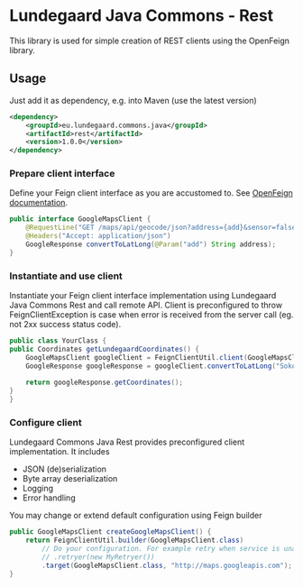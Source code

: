 # Lundegaard Java Commons - Rest

This library is used for simple creation of REST clients using the OpenFeign library. 

## Usage

Just add it as dependency, e.g. into Maven (use the latest version)

```xml
<dependency>
    <groupId>eu.lundegaard.commons.java</groupId>
    <artifactId>rest</artifactId>
    <version>1.0.0</version>
</dependency>
``` 

### Prepare client interface
Define your Feign client interface as you are accustomed to. See [OpenFeign documentation](https://github.com/OpenFeign/feign).
 
```java
public interface GoogleMapsClient {
    @RequestLine("GET /maps/api/geocode/json?address={add}&sensor=false")
    @Headers("Accept: application/json")
    GoogleResponse convertToLatLong(@Param("add") String address);
}
``` 

### Instantiate and use client
Instantiate your Feign client interface implementation using Lundegaard Java Commons Rest and call remote API. Client is preconfigured to throw FeignClientException is case when error is received from the server call (eg. not 2xx success status code). 

```java
public class YourClass {
public Coordinates getLundegaardCoordinates() {
    GoogleMapsClient googleClient = FeignClientUtil.client(GoogleMapsClient.class, "http://maps.googleapis.com");
    GoogleResponse googleResponse = googleClient.convertToLatLong("Sokolovská 651/136a Prague");
    
    return googleResponse.getCoordinates();
}
}
``` 

### Configure client
Lundegaard Commons Java Rest provides preconfigured client implementation. It includes
 * JSON (de)serialization
 * Byte array deserialization
 * Logging
 * Error handling  

You may change or extend default configuration using Feign builder

```java
public GoogleMapsClient createGoogleMapsClient() {
    return FeignClientUtil.builder(GoogleMapsClient.class)
        // Do your configuration. For example retry when service is unavailable
        // .retryer(new MyRetryer())
        .target(GoogleMapsClient.class, "http://maps.googleapis.com");
}
``` 
